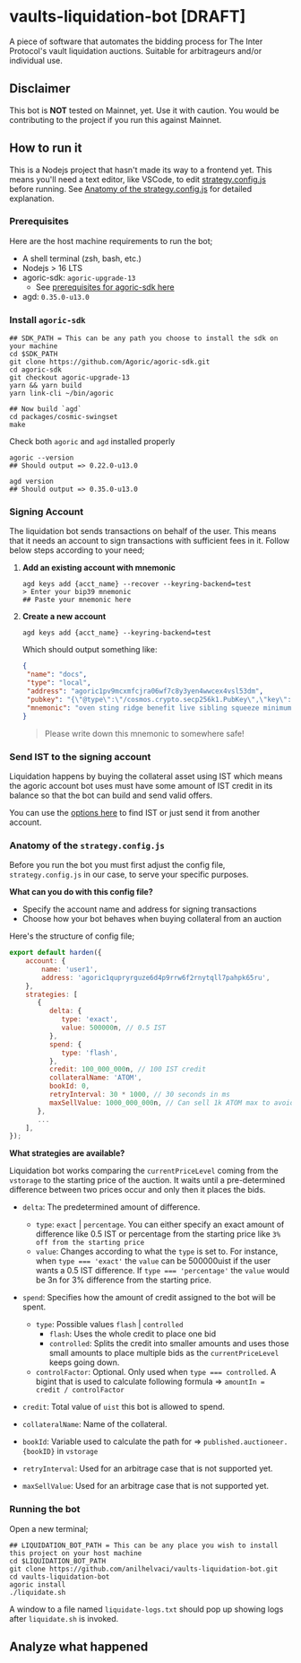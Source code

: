 # vaults-liquidation-bot [DRAFT]
A piece of software that automates the bidding process for The Inter Protocol's vault liquidation auctions. Suitable for arbitrageurs and/or individual use. 

## Disclaimer
This bot is **NOT** tested on Mainnet, yet. Use it with caution. You would be contributing 
to the project if you run this against Mainnet.

## How to run it
This is a Nodejs project that hasn't made its way to a frontend yet. This means
you'll need a text editor, like VSCode, to edit [strategy.config.js](strategy.config.js) before running.
See [Anatomy of the strategy.config.js]() for detailed explanation.
### Prerequisites
Here are the host machine requirements to run the bot;
* A shell terminal (zsh, bash, etc.)
* Nodejs > 16 LTS
* agoric-sdk: `agoric-upgrade-13`
  * See [prerequisites for agoric-sdk here](https://docs.agoric.com/guides/getting-started/#installing-prerequisites)
* agd: `0.35.0-u13.0`

### Install `agoric-sdk`
```shell
## SDK_PATH = This can be any path you choose to install the sdk on your machine
cd $SDK_PATH
git clone https://github.com/Agoric/agoric-sdk.git
cd agoric-sdk
git checkout agoric-upgrade-13
yarn && yarn build
yarn link-cli ~/bin/agoric

## Now build `agd`
cd packages/cosmic-swingset
make
```

Check both `agoric` and `agd` installed properly

```shell
agoric --version
## Should output => 0.22.0-u13.0

agd version
## Should output => 0.35.0-u13.0
```

### Signing Account
The liquidation bot sends transactions on behalf of the user. This means that it 
needs an account to sign transactions with sufficient fees in it. Follow below steps
according to your need;
1. **Add an existing account with mnemonic**
   ```shell
   agd keys add {acct_name} --recover --keyring-backend=test
   > Enter your bip39 mnemonic
   ## Paste your mnemonic here 
   ```
2. **Create a new account**
   ```shell
   agd keys add {acct_name} --keyring-backend=test
   ```
   
   Which should output something like:
   
   ```json
   {
    "name": "docs",
    "type": "local",
    "address": "agoric1pv9mcxmfcjra06wf7c8y3yen4wwcex4vsl53dm",
    "pubkey": "{\"@type\":\"/cosmos.crypto.secp256k1.PubKey\",\"key\":\"A4ta203DSie8avPF0jJwybGWczoaDM5I4e2TYSsKVCjF\"}",
    "mnemonic": "oven sting ridge benefit live sibling squeeze minimum coast claw abuse human priority pony panel holiday upper few people cancel eye lucky shed try"
   }
   ```

   > Please write down this mnemonic to somewhere safe!

### Send IST to the signing account
Liquidation happens by buying the collateral asset using IST which means the agoric
account bot uses must have some amount of IST credit in its balance so that the bot
can build and send valid offers. 

You can use the [options here](https://inter.trade/find#all) to find IST or just send
it from another account.

### Anatomy of the `strategy.config.js`
Before you run the bot you must first adjust the config file, `strategy.config.js` 
in our case, to serve your specific purposes.

**What can you do with this config file?**
* Specify the account name and address for signing transactions
* Choose how your bot behaves when buying collateral from an auction

Here's the structure of config file;
```js
export default harden({
    account: {
        name: 'user1',
        address: 'agoric1qupryrguze6d4p9rrw6f2rnytqll7pahpk65ru',
    },
    strategies: [
       {
          delta: {
             type: 'exact',
             value: 500000n, // 0.5 IST
          },
          spend: {
             type: 'flash',
          },
          credit: 100_000_000n, // 100 IST credit
          collateralName: 'ATOM',
          bookId: 0,
          retryInterval: 30 * 1000, // 30 seconds in ms
          maxSellValue: 1000_000_000n, // Can sell 1k ATOM max to avoid big price impacts on Osmosis
       },
       ...
    ],
});
```

**What strategies are available?**

Liquidation bot works comparing the `currentPriceLevel` coming from the `vstorage`
to the starting price of the auction. It waits until a pre-determined difference
between two prices occur and only then it places the bids.
* `delta`: The predetermined amount of difference.
  * `type`: `exact` | `percentage`. You can either specify an exact amount of difference
like 0.5 IST or percentage from the starting price like `3% off from the starting price`
  * `value`: Changes according to what the `type` is set to. For instance, when `type === 'exact'`
the `value` can be 500000uist if the user wants a 0.5 IST difference. If `type === 'percentage'`
the `value` would be 3n for 3% difference from the starting price.

* `spend`: Specifies how the amount of credit assigned to the bot will be spent.
  * `type`: Possible values `flash` | `controlled`
    * `flash`: Uses the whole credit to place one bid
    * `controlled`: Splits the credit into smaller amounts and uses those small amounts
to place multiple bids as the `currentPriceLevel` keeps going down.
  * `controlFactor`: Optional. Only used when `type === controlled`. A bigint that
is used to calculate following formula => `amountIn = credit / controlFactor`

* `credit`: Total value of `uist` this bot is allowed to spend.
* `collateralName`: Name of the collateral.
* `bookId`: Variable used to calculate the path for => `published.auctioneer.{bookID}` in `vstorage`
* `retryInterval`: Used for an arbitrage case that is not supported yet. 
* `maxSellValue`: Used for an arbitrage case that is not supported yet. 

### Running the bot
Open a new terminal;

```shell
## LIQUIDATION_BOT_PATH = This can be any place you wish to install this project on your host machine
cd $LIQUIDATION_BOT_PATH
git clone https://github.com/anilhelvaci/vaults-liquidation-bot.git
cd vaults-liquidation-bot
agoric install
./liquidate.sh
```

A window to a file named `liquidate-logs.txt` should pop up showing logs after `liquidate.sh` is invoked.

## Analyze what happened